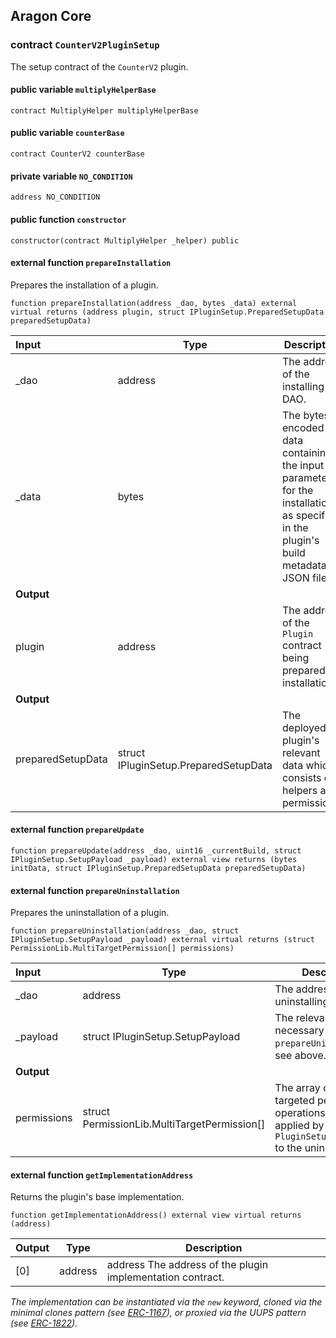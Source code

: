 ## Aragon Core

###  contract `CounterV2PluginSetup`

The setup contract of the `CounterV2` plugin.

#### public variable `multiplyHelperBase`

```solidity
contract MultiplyHelper multiplyHelperBase 
```

#### public variable `counterBase`

```solidity
contract CounterV2 counterBase 
```

#### private variable `NO_CONDITION`

```solidity
address NO_CONDITION 
```

#### public function `constructor`

```solidity
constructor(contract MultiplyHelper _helper) public 
```

#### external function `prepareInstallation`

Prepares the installation of a plugin.

```solidity
function prepareInstallation(address _dao, bytes _data) external virtual returns (address plugin, struct IPluginSetup.PreparedSetupData preparedSetupData) 
```

| Input | Type | Description |
|:----- | ---- | ----------- |
| _dao | address | The address of the installing DAO. |
| _data | bytes | The bytes-encoded data containing the input parameters for the installation as specified in the plugin's build metadata JSON file. |
| **Output** | |
| plugin | address | The address of the `Plugin` contract being prepared for installation. |
| **Output** | |
| preparedSetupData | struct IPluginSetup.PreparedSetupData | The deployed plugin's relevant data which consists of helpers and permissions. |

#### external function `prepareUpdate`

```solidity
function prepareUpdate(address _dao, uint16 _currentBuild, struct IPluginSetup.SetupPayload _payload) external view returns (bytes initData, struct IPluginSetup.PreparedSetupData preparedSetupData) 
```

#### external function `prepareUninstallation`

Prepares the uninstallation of a plugin.

```solidity
function prepareUninstallation(address _dao, struct IPluginSetup.SetupPayload _payload) external virtual returns (struct PermissionLib.MultiTargetPermission[] permissions) 
```

| Input | Type | Description |
|:----- | ---- | ----------- |
| _dao | address | The address of the uninstalling DAO. |
| _payload | struct IPluginSetup.SetupPayload | The relevant data necessary for the `prepareUninstallation`. see above. |
| **Output** | |
| permissions | struct PermissionLib.MultiTargetPermission[] | The array of multi-targeted permission operations to be applied by the `PluginSetupProcessor` to the uninstalling DAO. |

#### external function `getImplementationAddress`

Returns the plugin's base implementation.

```solidity
function getImplementationAddress() external view virtual returns (address) 
```

| Output | Type | Description |
| ------ | ---- | ----------- |
| [0] | address | address The address of the plugin implementation contract. |

*The implementation can be instantiated via the `new` keyword, cloned via the minimal clones pattern (see [ERC-1167](https://eips.ethereum.org/EIPS/eip-1167)), or proxied via the UUPS pattern (see [ERC-1822](https://eips.ethereum.org/EIPS/eip-1822)).*

